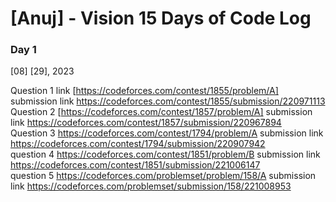 # [Anuj] - Vision 15 Days of Code Log
### Day 1
[08] [29], 2023

Question 1 link [https://codeforces.com/contest/1855/problem/A] submission link   https://codeforces.com/contest/1855/submission/220971113
<br>
Question 2 [https://codeforces.com/contest/1857/problem/A]  submission link   https://codeforces.com/contest/1857/submission/220967894
<br>
Question 3 https://codeforces.com/contest/1794/problem/A  submission link   https://codeforces.com/contest/1794/submission/220907942
<br>
question 4  https://codeforces.com/contest/1851/problem/B   submission link   https://codeforces.com/contest/1851/submission/221006147
<br>
question 5 https://codeforces.com/problemset/problem/158/A  submission link   https://codeforces.com/problemset/submission/158/221008953
